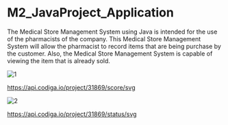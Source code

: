 # M2_JavaProject_Application


The Medical Store Management System using Java is intended for the use of the pharmacists of the company. This Medical Store Management System will allow the pharmacist to record items that are being purchase by the customer. Also, the Medical Store Management System is capable of viewing the item that is already sold. 

![1](https://user-images.githubusercontent.com/98818228/157889713-b2c657d5-d33c-4928-b7f1-647434605aa8.PNG)


https://api.codiga.io/project/31869/score/svg

![2](https://user-images.githubusercontent.com/98818228/157889716-c397cbe3-395e-4345-855f-c570f5f28c12.PNG)

https://api.codiga.io/project/31869/status/svg